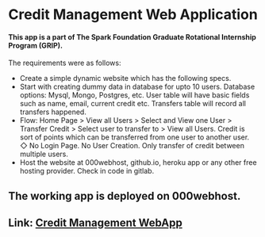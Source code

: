 # Credit Management Web Application
#### This app is a part of The Spark Foundation Graduate Rotational Internship Program (GRIP).

The requirements were as follows: 
- Create a simple dynamic website which has the following specs. 
- Start with creating dummy data in database for upto 10 users. Database options: Mysql, Mongo, Postgres, etc. User table will have basic fields such as name, email, current credit etc. Transfers table will record all transfers happened. 
- Flow: Home Page > View all Users > Select and View one User > Transfer Credit > Select user to transfer to > View all Users. Credit is sort of points which can be transferred from one user to another user. ◇ No Login Page. No User Creation. Only transfer of credit between multiple users. 
- Host the website at 000webhost, github.io, heroku app or any other free hosting provider. Check in code in gitlab.

## The working app is deployed on 000webhost.
## Link: [Credit Management WebApp](https://credit-management-webapp.000webhostapp.com/)
